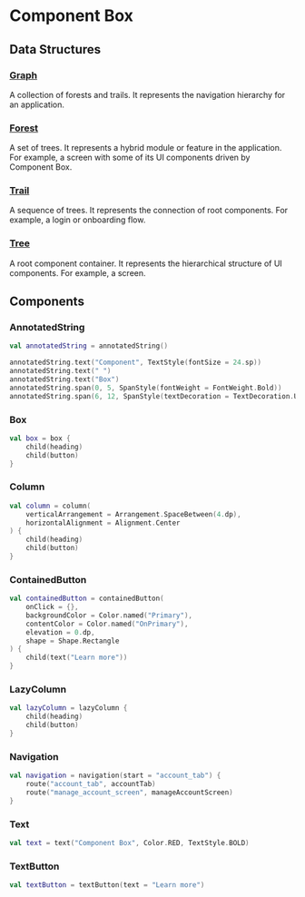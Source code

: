 # Component Box

## Data Structures

### [Graph](src/commonMain/kotlin/com/dropbox/componentbox/Graph.kt)

A collection of forests and trails. It represents the navigation hierarchy for an application.

### [Forest](src/commonMain/kotlin/com/dropbox/componentbox/Forest.kt)

A set of trees. It represents a hybrid module or feature in the
application. For example, a screen with some of its UI components driven by Component Box.

### [Trail](src/commonMain/kotlin/com/dropbox/componentbox/Trail.kt)

A sequence of trees. It represents the connection of root components. For example, a
login or onboarding flow.

### [Tree](src/commonMain/kotlin/com/dropbox/componentbox/Tree.kt)

A root component container. It represents the hierarchical structure of UI components. For
example, a screen.

## Components

### AnnotatedString

```kotlin
val annotatedString = annotatedString()

annotatedString.text("Component", TextStyle(fontSize = 24.sp))
annotatedString.text(" ")
annotatedString.text("Box")
annotatedString.span(0, 5, SpanStyle(fontWeight = FontWeight.Bold))
annotatedString.span(6, 12, SpanStyle(textDecoration = TextDecoration.Underline))
```

### Box

```kotlin
val box = box {
    child(heading)
    child(button)
}

```

### Column

```kotlin
val column = column(
    verticalArrangement = Arrangement.SpaceBetween(4.dp),
    horizontalAlignment = Alignment.Center
) {
    child(heading)
    child(button)
}

```

### ContainedButton

```kotlin
val containedButton = containedButton(
    onClick = {},
    backgroundColor = Color.named("Primary"),
    contentColor = Color.named("OnPrimary"),
    elevation = 0.dp,
    shape = Shape.Rectangle
) {
    child(text("Learn more"))
}
```

### LazyColumn

```kotlin
val lazyColumn = lazyColumn {
    child(heading)
    child(button)
}

```

### Navigation

```kotlin
val navigation = navigation(start = "account_tab") {
    route("account_tab", accountTab)
    route("manage_account_screen", manageAccountScreen)
}
```

### Text

```kotlin
val text = text("Component Box", Color.RED, TextStyle.BOLD)
```

### TextButton

```kotlin
val textButton = textButton(text = "Learn more")
```